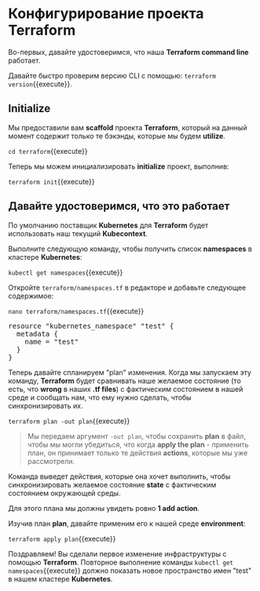 # Конфигурирование проекта Terraform 

Во-первых, давайте удостоверимся, что наша **Terraform command line** работает.

Давайте быстро проверим версию CLI с помощью: `terraform version`{{execute}}.

## Initialize

Мы предоставили вам **scaffold** проекта **Terraform**, который на данный момент содержит только те бэкэнды, которые мы будем **utilize**.

`cd terraform`{{execute}}

Теперь мы можем инициализировать **initialize** проект, выполнив:

``terraform init``{{execute}}

## Давайте удостоверимся, что это работает

По умолчанию поставщик **Kubernetes** для **Terraform** будет использовать наш текущий **Kubecontext**.

Выполните следующую команду, чтобы получить список **namespaces** в кластере **Kubernetes**:

`kubectl get namespaces`{{execute}}


Откройте `terraform/namespaces.tf` в редакторе и добавьте следующее содержимое:

`nano terraform/namespaces.tf`{{execute}}

<pre class="file" data-filename="terraform/namespaces.tf" data-target="replace">resource "kubernetes_namespace" "test" {
  metadata {
    name = "test"
  }
}
</pre>


Теперь давайте спланируем "plan" изменения. Когда мы запускаем эту команду, **Terraform** будет сравнивать наше желаемое состояние (то есть, что **wrong** в наших **.tf files**) с фактическим состоянием в нашей среде и сообщать нам, что ему нужно сделать, чтобы синхронизировать их.

`terraform plan -out plan`{{execute}}

> Мы передаем аргумент `-out plan`, чтобы сохранить **plan** в файл, чтобы мы могли убедиться, что когда
> **apply the plan** - применить план, он принимает только те действия **actions**, которые мы уже рассмотрели.

Команда выведет действия, которые она хочет выполнить, чтобы синхронизировать желаемое состояние **state**
с фактическим состоянием окружающей среды.

Для этого плана мы должны увидеть ровно **1 add action**.

Изучив план **plan**, давайте применим его к нашей среде **environment**:

`terraform apply plan`{{execute}}


Поздравляем! Вы сделали первое изменение инфраструктуры с помощью **Terraform**. Повторное выполнение команды `kubectl get namespaces`{{execute}} должно показать новое пространство имен "test" в нашем кластере **Kubernetes**.
